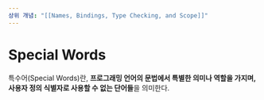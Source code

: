 ```yaml
---
상위 개념: "[[Names, Bindings, Type Checking, and Scope]]"
---
```

# Special Words
특수어(Special Words)란, **프로그래밍 언어의 문법에서 특별한 의미나 역할을 가지며, 사용자 정의 식별자로 사용할 수 없는 단어들**을 의미한다.